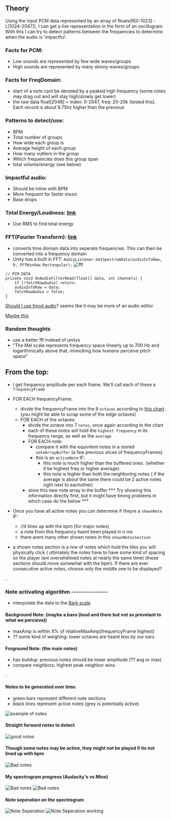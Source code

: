 ## Theory

Using the input PCM data represented by an array of floats(R[0-1023] - L[1024-2047]), I can get a live representation in the form of an oscillogram.
With this I can try to detect patterns between the frequencies to determine when the audio is 'impactful'.


### Facts for PCM:
* Low sounds are represented by few wide waves/groups
* High sounds are represented by many skinny waves/groups

### Facts for FreqDomain:
* start of a note cant be denoted by a peaked high frequency (some notes may drag out and will stay high/slowly get lower)
* the raw data float[2048] = index: 0-2047, freq: 20-20k (tested this). Each record is about 9.75hz higher than the previous

### Patterns to detect/use:
* BPM
* Total number of groups
* How wide each group is
* Average height of each group
* How many outliers in the group
* Which frequencies does this group span
* total volume/energy (see below)

### Impactful audio:
* Should be inline with BPM
* More frequent for faster music
* Base drops

### Total Energy/Loudness: [link](https://dsp.stackexchange.com/questions/2951/loudness-of-pcm-stream/2953#2953)
* Use RMS to find total energy


### FFT(Fourier Transform): [link](https://www.codeproject.com/KB/audio-video/SoundViewer.aspx)
* converts time domain data into seperate frequencies. This can then be converted into a frequency domain
* Unity has a built in FFT: `AudioListener.GetSpectrumData(audioInfoRaw, 0, FFTWindow.Rectangular);`
![fft](Images/Testing/fft.png)

```
// PCM DATA
private void OnAudioFilterRead(float[] data, int channels) {
    if (!fetchRawAudio) return;
    audioInfoRaw = data;
    fetchRawAudio = false;
}
```


[Should I use fmod audio](https://www.fmod.com/docs/2.01/unity/user-guide.html)? seems like it may be more of an audio editor

[Maybe this](https://discussions.unity.com/t/how-to-do-a-fft-in-unity/139527/3)

### Random thoughts
 * use a better fft instead of unitys
 * "The Mel scale represents frequency space linearly up to 700 Hz and logarithmically above that, mimicking how humans perceive pitch space"

## From the top:

 * I get frequency amplitude per each frame. We'll call each of these a `frequencyFrame`
 * FOR EACH frequencyFrame:
    * divide the frequencyFrame into the 9 `octaves` according to [this chart](https://mixbutton.com/music-tools/frequency-and-pitch/music-note-to-frequency-chart). (you might be able to scrap some of the edge octaves)
    * FOR EACH of the octaves:
        * divide the octave into 7 `notes`, once again according to the chart
        * each of these notes will hold the `highest frequency` in its frequency range, as well as the `average`
        * FOR EACH note:
            * compare it with the equivilent notes in a stored `noteArrayBuffer` (a few previous slices of frequencyFrames)
            * this is an `activeNote` IF:
                * this note is much higher than the buffered ones. (whether it be highest freq or higher average)
                * this note is higher than both the neighboring notes ( if the average is about the same there could be 2 active notes right next to eachother)
        * store this new note array in the buffer
 *** Try showing this information directly first, but it might have timing problems in which case do the below ***

 * Once you have all active notes you can determine if theyre a `shownNote` IF:
    * //it lines up with the bpm (for major notes)
    * a note from this frequency hasnt been played in n ms
    * there arent many other shown notes in this `shownNotesSection`
 * a shown notes section is a row of notes which hold the tiles you will physically click ( ultimately the notes have to have some kind of spacing so the player isnt overwhelmed notes at nearly the same time) (these sections should move somewhat with the bpm). If there are ever consecutive active notes, choose only the middle one to be displayed?

.
### Note activating algorithm ---------------
* interpolate the data to the [Bark scale](https://en.wikipedia.org/wiki/Bark_scale)

#### Background Note:  (maybe a bass (loud and there but not as prevelant to what we percieve))
 * maxAmp is within X% of relativeMaxAmp(frequencyFrame highest)
 * ?? some kind of weighing: lower octaves are heard less by our ears
#### Forground Note:  (the main notes)
 * has buildup: previous notes should be lower amplitude (?? avg or max)
 * compare neighbors: highest peak neighbor wins.
 
.

#### Notes to be generated over time:
 * green bars represent different note sections
 * black lines represent active notes (grey is potentially active)

![example of notes](./Images/Theory/noteExample.png)

#### Straight forward notes to detect
 ![good notes](./Images/Theory/specNotes.png)

#### Though some notes may be active, they might not be played if its not lined up with bpm
 ![Bad notes](./Images/Theory/specNotes2.png)



#### My spectrogram progress (Audacity's vs Mine)
 ![Bad notes](./Images/Theory/customSpectrograph.png)
 ![Bad notes](./Images/Theory/customSpectrograph2.png)

#### Note seperation on the spectrogram
 ![Note Seperation](./Images/Theory/noteSeperation.png)
![Note Seperation working](./Images/Theory/noteSeperation2.png)